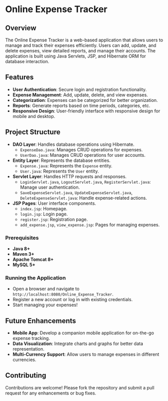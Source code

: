 # Online Expense Tracker

## Overview
The Online Expense Tracker is a web-based application that allows users to manage and track their expenses efficiently. Users can add, update, and delete expenses, view detailed reports, and manage their accounts. The application is built using Java Servlets, JSP, and Hibernate ORM for database interaction.

## Features
- **User Authentication**: Secure login and registration functionality.
- **Expense Management**: Add, update, delete, and view expenses.
- **Categorization**: Expenses can be categorized for better organization.
- **Reports**: Generate reports based on time periods, categories, etc.
- **Responsive Design**: User-friendly interface with responsive design for mobile and desktop.

## Project Structure
- **DAO Layer**: Handles database operations using Hibernate.
  - `ExpenseDao.java`: Manages CRUD operations for expenses.
  - `UserDao.java`: Manages CRUD operations for user accounts.
- **Entity Layer**: Represents the database entities.
  - `Expense.java`: Represents the `Expense` entity.
  - `User.java`: Represents the `User` entity.
- **Servlet Layer**: Handles HTTP requests and responses.
  - `LoginServlet.java`, `LogoutServlet.java`, `RegisterServlet.java`: Manage user authentication.
  - `SaveExpenseServlet.java`, `UpdateExpenseServlet.java`, `DeleteExpenseServlet.java`: Handle expense-related actions.
- **JSP Pages**: User interface components.
  - `index.jsp`: Homepage.
  - `login.jsp`: Login page.
  - `register.jsp`: Registration page.
  - `add_expense.jsp`, `view_expense.jsp`: Pages for managing expenses.

### Prerequisites
- **Java 8+**
- **Maven 3+**
- **Apache Tomcat 8+**
- **MySQL 5+**

### Running the Application
- Open a browser and navigate to `http://localhost:8080/Online_Expense_Tracker`.
- Register a new account or log in with existing credentials.
- Start managing your expenses!

## Future Enhancements
- **Mobile App**: Develop a companion mobile application for on-the-go expense tracking.
- **Data Visualization**: Integrate charts and graphs for better data representation.
- **Multi-Currency Support**: Allow users to manage expenses in different currencies.

## Contributing
Contributions are welcome! Please fork the repository and submit a pull request for any enhancements or bug fixes.
